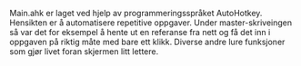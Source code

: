 Main.ahk er laget ved hjelp av programmeringsspråket AutoHotkey. Hensikten er å automatisere repetitive oppgaver. Under master-skriveingen så var det for eksempel å hente ut en referanse fra nett og få det inn i oppgaven på riktig måte med bare ett klikk. Diverse andre lure funksjoner som gjør livet foran skjermen litt lettere.
